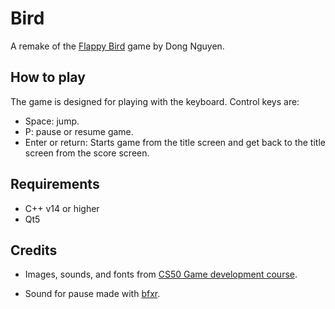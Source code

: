 # Bird

A remake of the [Flappy Bird](https://en.wikipedia.org/wiki/Flappy_Bird) game by Dong Nguyen.

## How to play

The game is designed for playing with the keyboard.
Control keys are:

- Space: jump.
- P: pause or resume game.
- Enter or return: Starts game from the title screen and get back to the title
  screen from the score screen.

## Requirements

- C++ v14 or higher
- Qt5

## Credits

- Images, sounds, and fonts from
  [CS50 Game development course](https://www.edx.org/es/course/cs50s-introduction-to-game-development).

- Sound for pause made with [bfxr](https://www.bfxr.net/).
